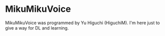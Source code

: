 # MikuMikuVoice
MikuMikuVoice was programmed by Yu Higuchi (HiguchiM). I'm here just to give a way for DL and learning.
